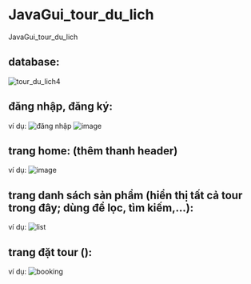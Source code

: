 # JavaGui_tour_du_lich
 JavaGui_tour_du_lich
 
 ## database:
 ![tour_du_lich4](https://user-images.githubusercontent.com/96615013/226084140-13351de3-9a4b-44ff-af43-778f00d772bb.png)

 

## đăng nhập, đăng ký:
ví dụ:
![đăng nhập](https://user-images.githubusercontent.com/96615013/226083747-4162f7e9-4f00-4ef8-a7b9-e7e4fad8321f.png)
![image](https://user-images.githubusercontent.com/96615013/226083768-81541f39-11a8-4419-914c-6ae0866827cb.png)

## trang home: (thêm thanh header)
ví dụ: 
![image](https://user-images.githubusercontent.com/96615013/226084047-ecb34507-e7ca-4aaa-b698-d4080c4f03e1.png)


## trang danh sách sản phẩm (hiển thị tất cả tour trong đây; dùng để lọc, tìm kiếm,...):
ví dụ:
![list](https://user-images.githubusercontent.com/96615013/226083965-b41b2b28-d078-4a74-a609-c684764e8b98.png)

## trang đặt tour ():
ví dụ:
![booking](https://user-images.githubusercontent.com/96615013/226083999-7a355599-ca3f-4050-b52b-595b9e654e7c.png)
